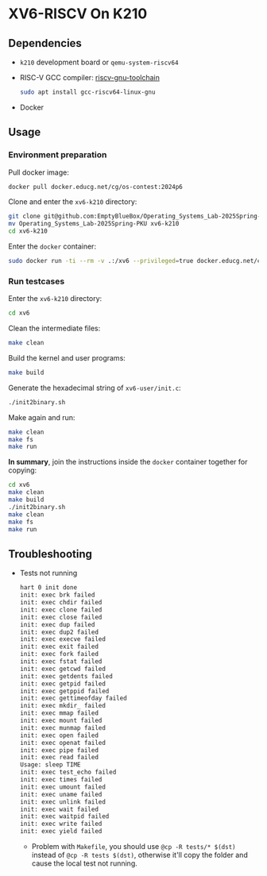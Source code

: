 # XV6-RISCV On K210

## Dependencies

- `k210` development board or `qemu-system-riscv64`
- RISC-V GCC compiler: [riscv-gnu-toolchain](https://github.com/riscv/riscv-gnu-toolchain.git)

    ```bash
    sudo apt install gcc-riscv64-linux-gnu
    ```
- Docker

## Usage

### Environment preparation

Pull docker image:

```bash
docker pull docker.educg.net/cg/os-contest:2024p6
```

Clone and enter the `xv6-k210` directory:

```bash
git clone git@github.com:EmptyBlueBox/Operating_Systems_Lab-2025Spring-PKU.git
mv Operating_Systems_Lab-2025Spring-PKU xv6-k210
cd xv6-k210
```

Enter the `docker` container:

```bash
sudo docker run -ti --rm -v .:/xv6 --privileged=true docker.educg.net/cg/os-contest:2024p6 /bin/bash
```

### Run testcases

Enter the `xv6-k210` directory:

```bash
cd xv6
```

Clean the intermediate files:

```bash
make clean
```

Build the kernel and user programs:

```bash
make build
```

Generate the hexadecimal string of `xv6-user/init.c`:

```bash
./init2binary.sh
```

Make again and run:

```bash
make clean
make fs
make run
```

**In summary**, join the instructions inside the `docker` container together for copying:

```bash
cd xv6
make clean
make build
./init2binary.sh
make clean
make fs
make run
```

## Troubleshooting

- Tests not running
    ```bash
    hart 0 init done
    init: exec brk failed
    init: exec chdir failed
    init: exec clone failed
    init: exec close failed
    init: exec dup failed
    init: exec dup2 failed
    init: exec execve failed
    init: exec exit failed
    init: exec fork failed
    init: exec fstat failed
    init: exec getcwd failed
    init: exec getdents failed
    init: exec getpid failed
    init: exec getppid failed
    init: exec gettimeofday failed
    init: exec mkdir_ failed
    init: exec mmap failed
    init: exec mount failed
    init: exec munmap failed
    init: exec open failed
    init: exec openat failed
    init: exec pipe failed
    init: exec read failed
    Usage: sleep TIME
    init: exec test_echo failed
    init: exec times failed
    init: exec umount failed
    init: exec uname failed
    init: exec unlink failed
    init: exec wait failed
    init: exec waitpid failed
    init: exec write failed
    init: exec yield failed
    ```
    - Problem with `Makefile`, you should use `@cp -R tests/* $(dst)` instead of `@cp -R tests $(dst)`, otherwise it'll copy the folder and cause the local test not running.
